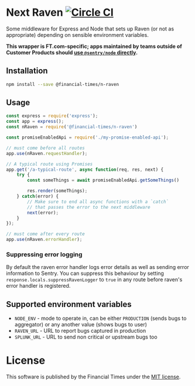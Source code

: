 # Next Raven [![Circle CI](https://circleci.com/gh/Financial-Times/n-raven.svg?style=svg)](https://circleci.com/gh/Financial-Times/n-raven)

Some middleware for Express and Node that sets up Raven (or not as appropriate) depending on sensible environment variables.

**This wrapper is FT.com-specific; apps maintained by teams outside of Customer Products should [use `@sentry/node` directly](https://docs.sentry.io/platforms/node/guides/express/).**

## Installation

```sh
npm install --save @financial-times/n-raven
```

## Usage

```js
const express = require('express');
const app = express();
const nRaven = require('@financial-times/n-raven')

const promiseEnabledApi = require('./my-promise-enabled-api');

// must come before all routes
app.use(nRaven.requestHandler);

// A typical route using Promises
app.get('/a-typical-route', async function(req, res, next) {
	try {
		const someThings = await promiseEnabledApi.getSomeThings()

		res.render(someThings);
	} catch(error) {
		// Make sure to end all async functions with a `catch`
		// that passes the error to the next middleware
		next(error);
	}
});

// must come after every route
app.use(nRaven.errorHandler);
```

### Suppressing error logging

By default the raven error handler logs error details as well as sending error information to Sentry. You can suppress this behaviour by setting `response.locals.suppressRavenLogger` to `true` in any route before raven's error handler is registered.

## Supported environment variables
- `NODE_ENV` - mode to operate in, can be either `PRODUCTION` (sends bugs to aggregator) or any another value (shows bugs to user)
- `RAVEN_URL` - URL to report bugs captured in production
- `SPLUNK_URL` - URL to send non critical or upstream bugs too

# License

This software is published by the Financial Times under the [MIT license](http://opensource.org/licenses/MIT).

